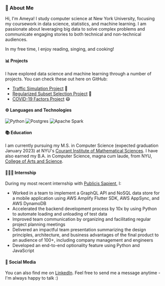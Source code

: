 ### 👋 About Me

Hi, I'm Ameya! I study computer science at New York University, focusing my coursework in data science, statistics, and machine learning. I am passionate about leveraging big data to solve complex problems and communicate engaging stories to both technical and non-technical audiences.

In my free time, I enjoy reading, singing, and cooking!

#### 📊 Projects
I have explored data science and machine learning through a number of projects. You can check these out here on GitHub:

- [Traffic Simulation Project](https://github.com/aashere/BDAD_Violet_Noise) 🚗
- [Regularized Subset Selection Project](https://github.com/aashere/regularized-subset-selection) 🧮
- [COVID-19 Factors Project](https://github.com/aashere/covid19-factors) 😷

#### ⚙️ Languages and Technologies

![Python](https://img.shields.io/badge/python-3670A0?style=for-the-badge&logo=python&logoColor=ffdd54)
![Postgres](https://img.shields.io/badge/postgres-%23316192.svg?style=for-the-badge&logo=postgresql&logoColor=white)
![Apache Spark](https://img.shields.io/badge/apache%20spark-3c3a3e?style=for-the-badge&logo=apachespark&logoColor=E25A1C)

#### 📚 Education

I am currently pursuing my M.S. in Computer Science (expected graduation January 2023) at NYU's [Courant Institute of Mathematical Sciences](https://cs.nyu.edu/home/index.html). I have also earned my B.A. in Computer Science, magna cum laude, from NYU, [College of Arts and Science](https://cas.nyu.edu/).

#### 👨🏽‍💻 Internship
During my most recent internship with [Publicis Sapient](https://www.publicissapient.com/), I:

- Worked in a team to implement a GraphQL API and NoSQL data store for a mobile application using AWS Amplify Flutter SDK, AWS AppSync, and AWS DynamoDB
- Accelerated the backend development process by 10x by using Python to automate loading and unloading of test data
- Improved team communication by organizing and facilitating regular project planning meetings
- Delivered an impactful team presentation summarizing the design principles, architecture, and business advantages of the final product to an audience of 100+, including company management and engineers
- Developed an end-to-end optionality feature using Python and JavaScript

#### 🤝 Social Media
You can also find me on [LinkedIn](https://www.linkedin.com/in/ameya-shere/). Feel free to send me a message anytime - I'm always happy to talk :)
